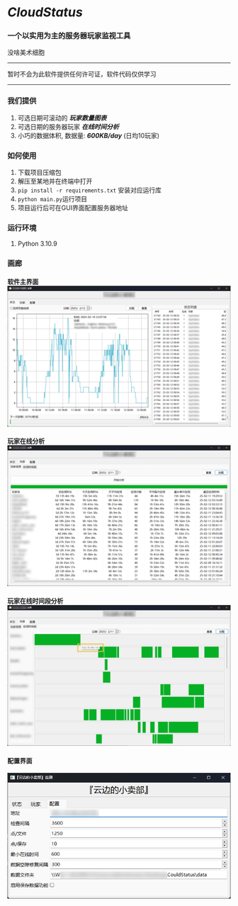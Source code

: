 # *CloudStatus*
### 一个以实用为主的服务器玩家监视工具
没啥美术细胞

---
暂时不会为此软件提供任何许可证，软件代码仅供学习

---
### 我们提供
1. 可选日期可滚动的 ___玩家数量图表___
2. 可选日期的服务器玩家 ___在线时间分析___
3. 小巧的数据体积, 数据量: ___600KB/day___ (日均10玩家)
### 如何使用
1. 下载项目压缩包
2. 解压至某地并在终端中打开
3. `pip install -r requirements.txt` 安装对应运行库
4. `python main.py`运行项目
5. 项目运行后可在GUI界面配置服务器地址
### 运行环境
1. Python 3.10.9
### 画廊

#### 软件主界面 ![主界面](readme_assets/main_tab.png)

#### 玩家在线分析 ![玩家在线分析](readme_assets/players_online_list.png)

#### 玩家在线时间段分析 ![玩家在线时间段分析](readme_assets/players_online_bar.png)

#### 配置界面
![配置界面](readme_assets/config_tab.png)
